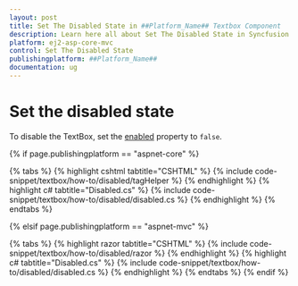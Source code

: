 ```yaml
---
layout: post
title: Set The Disabled State in ##Platform_Name## Textbox Component
description: Learn here all about Set The Disabled State in Syncfusion ##Platform_Name## Textbox component of Syncfusion Essential JS 2 and more.
platform: ej2-asp-core-mvc
control: Set The Disabled State
publishingplatform: ##Platform_Name##
documentation: ug
---
```



# Set the disabled state

To disable the TextBox, set the [enabled](https://help.syncfusion.com/cr/aspnetcore-js2/syncfusion.ej2.inputs.textbox.html#Syncfusion_EJ2_Inputs_TextBox_Enabled) property to `false`.

{% if page.publishingplatform == "aspnet-core" %}

{% tabs %}
{% highlight cshtml tabtitle="CSHTML" %}
{% include code-snippet/textbox/how-to/disabled/tagHelper %}
{% endhighlight %}
{% highlight c# tabtitle="Disabled.cs" %}
{% include code-snippet/textbox/how-to/disabled/disabled.cs %}
{% endhighlight %}
{% endtabs %}

{% elsif page.publishingplatform == "aspnet-mvc" %}

{% tabs %}
{% highlight razor tabtitle="CSHTML" %}
{% include code-snippet/textbox/how-to/disabled/razor %}
{% endhighlight %}
{% highlight c# tabtitle="Disabled.cs" %}
{% include code-snippet/textbox/how-to/disabled/disabled.cs %}
{% endhighlight %}
{% endtabs %}
{% endif %}

